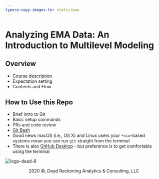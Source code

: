 ```yaml
---
typora-copy-images-to: static/www
---
```


# Analyzing EMA Data: An Introduction to Multilevel Modeling 

## Overview

- Course description
- Expectation setting 
- Contents and Flow

## How to Use this Repo

- Brief intro to Git
- Basic setup commands
- PRs and code review
- [Git Bash](https://www.atlassian.com/git/tutorials/git-bash)
- Good news macOS (i.e., OS X) and Linux users your `*nix`-based systems mean you can run `git` straight from the terminal
- There is also [GitHub Desktop](https://desktop.github.com/) - but preference is to get comfortable using the terminal 

![logo-dead-8](/home/dr-owner/github/ATNL/ATNL_ema_mlm_comps/static/www/logo-dead-8.png)

<div style="text-align:center">2020 <span>&copy</span>, Dead Reckoning Analytics & Consulting, LLC</div>



